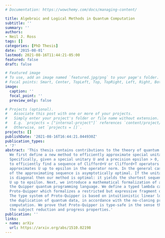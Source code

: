 ```yaml
---
# Documentation: https://wowchemy.com/docs/managing-content/

title: Algebraic and Logical Methods in Quantum Computation
subtitle: ''
summary: ''
authors:
- Neil J. Ross
tags: []
categories: [PhD Thesis]
date: '2015-08-01'
lastmod: 2021-08-16T11:44:21-05:00
featured: false
draft: false

# Featured image
# To use, add an image named `featured.jpg/png` to your page's folder.
# Focal points: Smart, Center, TopLeft, Top, TopRight, Left, Right, BottomLeft, Bottom, BottomRight.
image:
  caption: ''
  focal_point: ''
  preview_only: false

# Projects (optional).
#   Associate this post with one or more of your projects.
#   Simply enter your project's folder or file name without extension.
#   E.g. `projects = ["internal-project"]` references `content/project/deep-learning/index.md`.
#   Otherwise, set `projects = []`.
projects: []
publishDate: '2021-08-16T16:44:21.044930Z'
publication_types:
- '7'
abstract: 'This thesis contains contributions to the theory of quantum computation.
  We first define a new method to efficiently approximate special unitary operators.
  Specifically, given a special unitary U and a precision epsilon > 0, we show how
  to efficiently find a sequence of Clifford+V or Clifford+T operators whose product
  approximates U up to epsilon in the operator norm. In the general case, the length
  of the approximating sequence is asymptotically optimal. If the unitary to approximate
  is diagonal then our method is optimal: it yields the shortest sequence approximating
  U up to epsilon. Next, we introduce a mathematical formalization of a fragment of
  the Quipper quantum programming language. We define a typed lambda calculus called
  Proto-Quipper which formalizes a restricted but expressive fragment of Quipper.
  The type system of Proto-Quipper is based on intuitionistic linear logic and prohibits
  the duplication of quantum data, in accordance with the no-cloning property of quantum
  computation. We prove that Proto-Quipper is type-safe in the sense that it enjoys
  the subject reduction and progress properties.'
publication: ''
links:
- name: arXiv
  url: https://arxiv.org/abs/1510.02198
---
```

